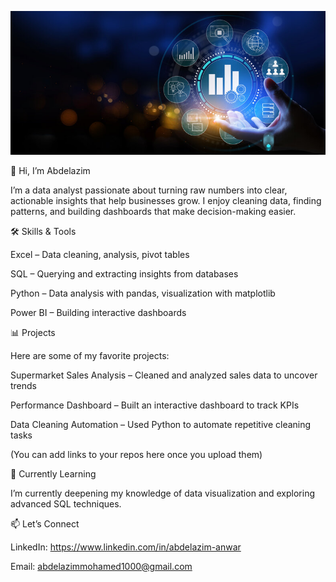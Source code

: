 ![image alt](https://github.com/abdelazimanwar/abdelazimanwar/blob/main/360_F_438931535_DhZaUQHbGvGUxLzPNzT4inocmtABLBoO.jpg?raw=true)

👋 Hi, I’m Abdelazim

I’m a data analyst passionate about turning raw numbers into clear, actionable insights that help businesses grow.
I enjoy cleaning data, finding patterns, and building dashboards that make decision-making easier.

🛠️ Skills & Tools

Excel – Data cleaning, analysis, pivot tables

SQL – Querying and extracting insights from databases

Python – Data analysis with pandas, visualization with matplotlib

Power BI – Building interactive dashboards

📊 Projects

Here are some of my favorite projects:

Supermarket Sales Analysis – Cleaned and analyzed sales data to uncover trends

Performance Dashboard – Built an interactive dashboard to track KPIs

Data Cleaning Automation – Used Python to automate repetitive cleaning tasks

(You can add links to your repos here once you upload them)

🌱 Currently Learning

I’m currently deepening my knowledge of data visualization and exploring advanced SQL techniques.

📫 Let’s Connect

LinkedIn: https://www.linkedin.com/in/abdelazim-anwar

Email: abdelazimmohamed1000@gmail.com
